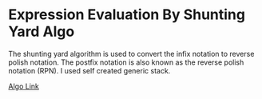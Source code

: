 # Expression Evaluation By Shunting Yard Algo
The shunting yard algorithm is used to convert the infix notation to reverse polish notation. The postfix notation is also known as the reverse polish notation (RPN). I used self created generic stack.


[Algo Link](https://www.geeksforgeeks.org/java-program-to-implement-shunting-yard-algorithm/)

